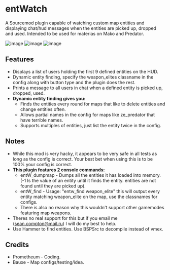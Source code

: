 # entWatch
A Sourcemod plugin capable of watching custom map entities and displaying chat/hud messages when the entities are picked up, dropped and used. Intended to be used for materias on Mako and Predator.

![image](http://i.imgur.com/sn6X4ze.png)
![image](http://i.imgur.com/WNaYvnR.png)
![image](http://i.imgur.com/2bBKSRj.png)

## Features

* Displays a list of users holding the first 9 defined entities on the HUD.
* Dynamic entity finding, specify the weapon_elites classname in the config along with button type and the plugin does the rest.
* Prints a message to all users in chat when a defined entity is picked up, dropped, used.
* **Dynamic entity finding gives you:**
  * Finds the entities every round for maps that like to delete entities and change entities often.
  * Allows partial names in the config for maps like ze_predator that have terrible names.
  * Supports multiples of entities, just list the entity twice in the config.

## Notes
* While this mod is very hacky, it appears to be very safe in all tests as long as the config is correct. Your best bet when using this is to be 100% your config is correct.
* **This plugin features 2 console commands:**
  * entW_dumpmap - Dumps all the entities it has loaded into memory. (-1 Is the value of an entity until it finds the entity. entities are not found until they are picked up).
  * entW_find - Usage: "entw_find weapon_elite" this will output every entity matching weapon_elite on the map, use the classnames for configs.
  * There is also no reason why this wouldn't support other gamemodes featuring map weapons.
* Theres no real support for this but if you email me (sean.compton@mail.ru) I will do my best to help.
* Use Hammer to find entities. Use BSPSrc to decompile instead of vmex.
## Credits
* Prometheum - Coding.
* Bauxe - Map configs/testing/idea.